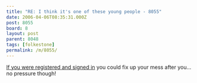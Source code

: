 ```yaml
---
title: "RE: I think it's one of these young people - 8055"
date: 2006-04-06T08:35:31.000Z
post: 8055
board: 8
layout: post
parent: 8048
tags: [folkestone]
permalink: /m/8055/
---
```

<a href="http://www.folkestonegerald.com/cgi-bin/register.cgi">If you were registered and signed in</a> you could fix up your mess after you... no pressure though!
